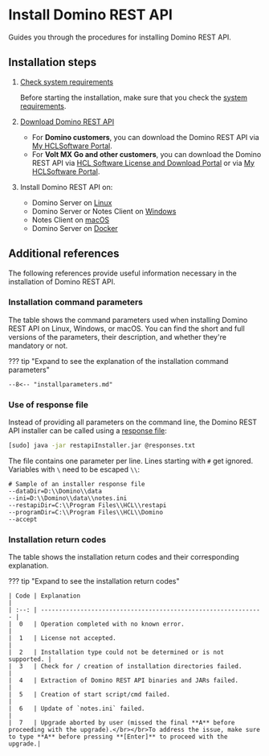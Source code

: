 # Install Domino REST API

Guides you through the procedures for installing Domino REST API.

## Installation steps

1. [Check system requirements](https://support.hcltechsw.com/csm?id=kb_article&sysparm_article=KB0101789)

    Before starting the installation, make sure that you check the [system requirements](https://support.hcltechsw.com/csm?id=kb_article&sysparm_article=KB0101789).

2. [Download Domino REST API](downloaddrapi.md)

    - For **Domino customers**, you can download the Domino REST API via [My HCLSoftware Portal](../install/downloaddrapi.md#download-via-my-hclsoftware-portal).
    - For **Volt MX Go and other customers**, you can download the Domino REST API via [HCL Software License and Download Portal](../install/downloaddrapi.md#download-via-hcl-software-license-and-download-portal) or via [My HCLSoftware Portal](../install/downloaddrapi.md#download-via-my-hclsoftware-portal).

3. Install Domino REST API on:

    - Domino Server on [Linux](linux.md)
    - Domino Server or Notes Client on [Windows](win.md)
    - Notes Client on [macOS](mac.md)
    - Domino Server on [Docker](docker.md)

## Additional references

The following references provide useful information necessary in the installation of Domino REST API.

### Installation command parameters

The table shows the command parameters used when installing Domino REST API on Linux, Windows, or macOS. You can find the short and full versions of the parameters, their description, and whether they're mandatory or not.

??? tip "Expand to see the explanation of the installation command parameters"

    --8<-- "installparameters.md"

### Use of response file

Instead of providing all parameters on the command line, the Domino REST API installer can be called using a [response file](https://picocli.info/#AtFiles):

```bash
[sudo] java -jar restapiInstaller.jar @responses.txt
```

The file contains one parameter per line. Lines starting with `#` get ignored. Variables with `\` need to be escaped `\\`:

```properties
# Sample of an installer response file
--dataDir=D:\\Domino\\data
--ini=D:\\Domino\\data\\notes.ini
--restapiDir=C:\\Program Files\\HCL\\restapi
--programDir=C:\\Program Files\\HCL\\Domino
--accept
```

### Installation return codes

The table shows the installation return codes and their corresponding explanation.

??? tip "Expand to see the installation return codes"

    | Code | Explanation                                                    |
    | :--: | -------------------------------------------------------------- |
    |  0   | Operation completed with no known error.                       |
    |  1   | License not accepted.                                          |
    |  2   | Installation type could not be determined or is not supported. |
    |  3   | Check for / creation of installation directories failed.       |
    |  4   | Extraction of Domino REST API binaries and JARs failed.        |
    |  5   | Creation of start script/cmd failed.                           |
    |  6   | Update of `notes.ini` failed.                                  |
    |  7   | Upgrade aborted by user (missed the final **A** before proceeding with the upgrade).</br></br>To address the issue, make sure to type **A** before pressing **[Enter]** to proceed with the upgrade.|
